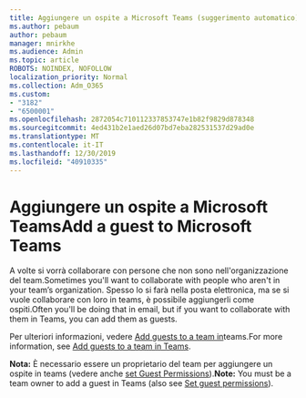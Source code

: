 ```yaml
---
title: Aggiungere un ospite a Microsoft Teams (suggerimento automatico)
ms.author: pebaum
author: pebaum
manager: mnirkhe
ms.audience: Admin
ms.topic: article
ROBOTS: NOINDEX, NOFOLLOW
localization_priority: Normal
ms.collection: Adm_O365
ms.custom:
- "3182"
- "6500001"
ms.openlocfilehash: 2872054c710112337853747e1b82f9829d878348
ms.sourcegitcommit: 4ed431b2e1aed26d07bd7eba282531537d29ad0e
ms.translationtype: MT
ms.contentlocale: it-IT
ms.lasthandoff: 12/30/2019
ms.locfileid: "40910335"
---
```

# <a name="add-a-guest-to-microsoft-teams"></a><span data-ttu-id="43024-102">Aggiungere un ospite a Microsoft Teams</span><span class="sxs-lookup"><span data-stu-id="43024-102">Add a guest to Microsoft Teams</span></span>

<span data-ttu-id="43024-103">A volte si vorrà collaborare con persone che non sono nell'organizzazione del team.</span><span class="sxs-lookup"><span data-stu-id="43024-103">Sometimes you'll want to collaborate with people who aren't in your team’s organization.</span></span> <span data-ttu-id="43024-104">Spesso lo si farà nella posta elettronica, ma se si vuole collaborare con loro in teams, è possibile aggiungerli come ospiti.</span><span class="sxs-lookup"><span data-stu-id="43024-104">Often you'll be doing that in email, but if you want to collaborate with them in Teams, you can add them as guests.</span></span>

<span data-ttu-id="43024-105">Per ulteriori informazioni, vedere [Add guests to a team in](https://support.office.com/article/add-guests-to-a-team-in-teams-fccb4fa6-f864-4508-bdde-256e7384a14f#ID0EAABAAA=Desktop)teams.</span><span class="sxs-lookup"><span data-stu-id="43024-105">For more information, see [Add guests to a team in Teams](https://support.office.com/article/add-guests-to-a-team-in-teams-fccb4fa6-f864-4508-bdde-256e7384a14f#ID0EAABAAA=Desktop).</span></span>

<span data-ttu-id="43024-106">**Nota:** È necessario essere un proprietario del team per aggiungere un ospite in teams (vedere anche [set Guest Permissions](https://support.office.com/article/set-guest-permissions-for-channels-in-teams-4756c468-2746-4bfd-a582-736d55fcc169)).</span><span class="sxs-lookup"><span data-stu-id="43024-106">**Note:** You must be a team owner to add a guest in Teams (also see [Set guest permissions](https://support.office.com/article/set-guest-permissions-for-channels-in-teams-4756c468-2746-4bfd-a582-736d55fcc169)).</span></span>